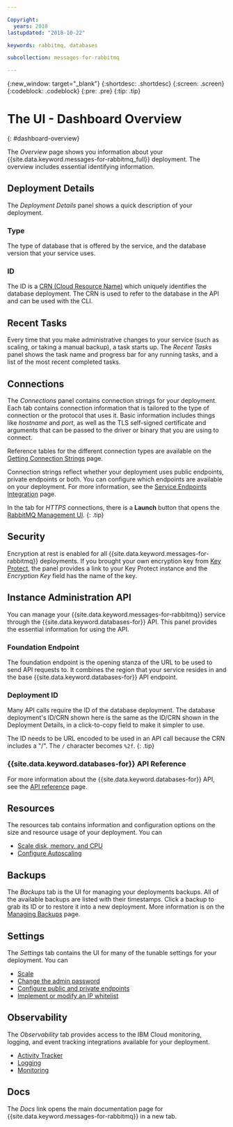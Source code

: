 ```yaml
---

Copyright:
  years: 2018
lastupdated: "2018-10-22"

keywords: rabbitmq, databases

subcollection: messages-for-rabbitmq

---
```


{:new_window: target="_blank"}
{:shortdesc: .shortdesc}
{:screen: .screen}
{:codeblock: .codeblock}
{:pre: .pre}
{:tip: .tip}

# The UI - Dashboard Overview
{: #dashboard-overview}

The _Overview_ page shows you information about your {{site.data.keyword.messages-for-rabbitmq_full}} deployment. The overview includes essential identifying information.

## Deployment Details

The _Deployment Details_ panel shows a quick description of your deployment.

### Type

The type of database that is offered by the service, and the database version that your service uses.

### ID

The ID is a [CRN (Cloud Resource Name)](/docs/overview?topic=overview-crn) which uniquely identifies the database deployment. The CRN is used to refer to the database in the API and can be used with the CLI.

## Recent Tasks

Every time that you make administrative changes to your service (such as scaling, or taking a manual backup), a task starts up. The _Recent Tasks_ panel shows the task name and progress bar for any running tasks, and a list of the most recent completed tasks.

## Connections

The _Connections_ panel contains connection strings for your deployment. Each tab contains connection information that is tailored to the type of connection or the protocol that uses it. Basic information includes things like _hostname_ and _port_, as well as the TLS self-signed certificate and arguments that can be passed to the driver or binary that you are using to connect. 

Reference tables for the different connection types are available on the [Getting Connection Strings](/docs/services/messages-for-rabbitmq?topic=messages-for-rabbitmq-connection-strings) page.

Connection strings reflect whether your deployment uses public endpoints, private endpoints or both. You can configure which endpoints are available on your deployment. For more information, see the [Service Endpoints Integration](/docs/services/messages-for-rabbitmq?topic=cloud-databases-service-endpoints) page.

In the tab for _HTTPS_ connections, there is a **Launch** button that opens the [RabbitMQ Management UI](/docs/services/messages-for-rabbitmq?topic=messages-for-rabbitmq-management-plugin).
{: .tip}

## Security

Encryption at rest is enabled for all {{site.data.keyword.messages-for-rabbitmq}} deployments. If you brought your own encryption key from [Key Protect](/docs/services/messages-for-rabbitmq?topic=cloud-databases-key-protect), the panel provides a link to your Key Protect instance and the _Encryption Key_ field has the name of the key.

## Instance Administration API

You can manage your {{site.data.keyword.messages-for-rabbitmq}} service through the {{site.data.keyword.databases-for}} API. This panel provides the essential information for using the API.

### Foundation Endpoint

The foundation endpoint is the opening stanza of the URL to be used to send API requests to. It combines the region that your service resides in and the base {{site.data.keyword.databases-for}} API endpoint. 

### Deployment ID

Many API calls require the ID of the database deployment. The database deployment's ID/CRN shown here is the same as the ID/CRN shown in the Deployment Details, in a click-to-copy field to make it simpler to use. 

The ID needs to be URL encoded to be used in an API call because the CRN includes a "/". The `/` character becomes `%2f`.
{: .tip}

### {{site.data.keyword.databases-for}} API Reference

For more information about the {{site.data.keyword.databases-for}} API, see the [API reference](https://{DomainName}/apidocs/cloud-databases-api) page.


## Resources

The resources tab contains information and configuration options on the size and resource usage of your deployment. You can 
- [Scale disk, memory, and CPU](/docs/services/messages-for-rabbitmq?topic=messages-for-rabbitmq-resources-scaling)
- [Configure Autoscaling](/docs/services/messages-for-rabbitmq?topic=messages-for-rabbitmq-autoscaling)

## Backups

The _Backups_ tab is the UI for managing your deployments backups. All of the available backups are listed with their timestamps. Click a backup to grab its ID or to restore it into a new deployment. More information is on the [Managing Backups](/docs/services/messages-for-rabbitmq?topic=cloud-databases-dashboard-backups) page.

## Settings

The _Settings_ tab contains the UI for many of the tunable settings for your deployment. You can 
- [Scale](/docs/services/messages-for-rabbitmq?topic=messages-for-rabbitmq-resources-scaling)
- [Change the admin password](/docs/services/messages-for-rabbitmq?topic=messages-for-rabbitmq-admin-password)
- [Configure public and private endpoints](/docs/services/messages-for-rabbitmq?topic=cloud-databases-service-endpoints)
- [Implement or modify an IP whitelist](/docs/services/messages-for-rabbitmq?topic=cloud-databases-whitelisting)

## Observability

The _Observability_ tab provides access to the IBM Cloud monitoring, logging, and event tracking integrations available for your deployment. 
- [Activity Tracker](/docs/services/messages-for-rabbitmq?topic=cloud-databases-activity-tracker)
- [Logging](/docs/services/messages-for-rabbitmq?topic=cloud-databases-logging)
- [Monitoring](/docs/services/messages-for-rabbitmq?topic=cloud-databases-monitoring)

## Docs

The _Docs_ link opens the main documentation page for {{site.data.keyword.messages-for-rabbitmq}} in a new tab.